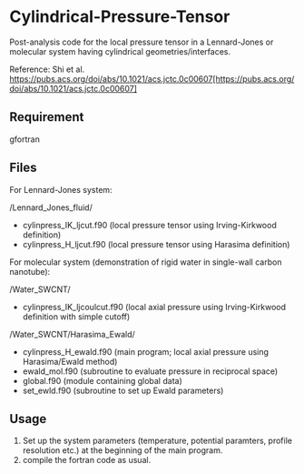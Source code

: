 # Cylindrical-Pressure-Tensor
Post-analysis code for the local pressure tensor in a Lennard-Jones or molecular system having cylindrical geometries/interfaces. 

Reference: Shi et al. https://pubs.acs.org/doi/abs/10.1021/acs.jctc.0c00607[https://pubs.acs.org/doi/abs/10.1021/acs.jctc.0c00607]

## Requirement
gfortran

## Files
For Lennard-Jones system:

/Lennard_Jones_fluid/
- cylinpress_IK_ljcut.f90 (local pressure tensor using Irving-Kirkwood definition)
- cylinpress_H_ljcut.f90 (local pressure tensor using Harasima definition)

For molecular system (demonstration of rigid water in single-wall carbon nanotube):

/Water_SWCNT/
- cylinpress_IK_ljcoulcut.f90 (local axial pressure using Irving-Kirkwood definition with simple cutoff)

/Water_SWCNT/Harasima_Ewald/
- cylinpress_H_ewald.f90 (main program; local axial pressure using Harasima/Ewald method)
- ewald_mol.f90 (subroutine to evaluate pressure in reciprocal space)
- global.f90 (module containing global data)
- set_ewld.f90 (subroutine to set up Ewald parameters)

## Usage
1. Set up the system parameters (temperature, potential paramters, profile resolution etc.) at the beginning of the main program.
2. compile the fortran code as usual.
